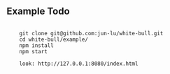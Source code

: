 ## Example Todo

````

	git clone git@github.com:jun-lu/white-bull.git
	cd white-bull/example/
	npm install
	npm start

	look: http://127.0.0.1:8080/index.html

````
